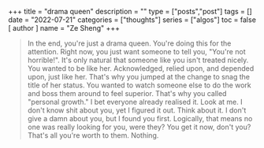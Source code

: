 +++
title = "drama queen"
description = ""
type = ["posts","post"]
tags = []
date = "2022-07-21"
categories = ["thoughts"]
series = ["algos"]
toc = false
[ author ]
  name = "Ze Sheng"
+++

> In the end, you're just a drama queen. You're doing this for the attention. Right now, you just want someone to tell you, "You're not horrible!". It's only natural that someone like you isn't treated nicely. You wanted to be like her. Acknowledged, relied upon, and depended upon, just like her. That's why you jumped at the change to snag the title of her status. You wanted to watch someone else to do the work and boss them around to feel superior. That's why you called "personal growth." I bet everyone already realised it. Look at me. I don't know shit about you, yet I figured it out. Think about it. I don't give a damn about you, but I found you first. Logically, that means no one was really looking for you, were they? You get it now, don't you? That's all you're worth to them. Nothing. 
